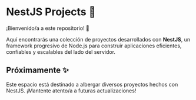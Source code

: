# NestJS Projects 🚀

¡Bienvenido/a a este repositorio! 👋

Aquí encontrarás una colección de proyectos desarrollados con **NestJS**, un framework progresivo de Node.js para construir aplicaciones eficientes, confiables y escalables del lado del servidor.

## Próximamente ✨

Este espacio está destinado a albergar diversos proyectos hechos con NestJS. ¡Mantente atento/a a futuras actualizaciones! 